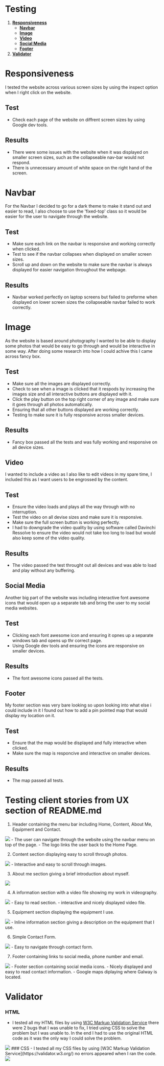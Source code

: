 # Testing
1. [**Responsiveness**](#responsiveness)
   - [**Navbar**](#navbar)
   - [**Image**](#image)
   - [**Video**](#video)
   - [**Social Media**](#social-media)
   - [**Footer**](#footer)
2. [**Validator**](#validator)



# Responsiveness
I tested the website across various screen sizes by using the inspect option when I right click on the website. 
## Test 
- Check each page of the website on diffrent screen sizes by using Google dev tools.
## Results
- There were some issues with the website when it was displayed on smaller screen sizes, such as the collapseable nav-bar would not respond.
- There is unnecessary amount of white space on the right hand of the screen.

# Navbar
For the Navbar I decided to go for a dark theme to make it stand out and easier to read, I also choose to use the 'fixed-top' class so it would be easier for the user to navigate through the website.
## Test 
- Make sure each link on the navbar is responsive and working correctly when clicked.
- Test to see if the navbar collapses when displayed on smaller screen sizes.
- Scroll up and down on the website to make sure the navbar is always displayed for easier navigation throughout the webpage.
## Results
- Navbar worked perfectly on laptop screens but failed to preforme when displayed on lower screen sizes the collapseable navbar failed to work correctly.

# Image
As the website is based around photography I wanted to be able to display some photos that would be easy to go through and would be interactive in some way. After doing some research into how I could achive this I came across fancy box.
## Test 
- Make sure all the images are displayed correctly.
- Check to see when a image is clicked that it respods by increasing the images size and all interactive buttons are displayed with it.
- Click the play button on the top right corner of any image and make sure it goes through all photos automatically.
- Ensuring that all other buttons displayed are working correctly.
- Testing to make sure it is fully responsive across smaller devices.
## Results
- Fancy box passed all the tests and was fully working and responsive on all device sizes.

## Video
I wanted to include a video as I also like to edit videos in my spare time, I included this as I want users to be engrossed by the content.
## Test
- Ensure the video loads and plays all the way through with no interruption.
- Test the video on all devise sizes and make sure it is responsive.
- Make sure the full screen button is working perfectly.
- I had to downgrade the video quality by using software called Davinchi Ressolve to ensure the video would not take too long to load but would also keep some of the video quality.
## Results
- The video passed the test throught out all devices and was able to load and play without any buffering.

## Social Media 
Another big part of the website was including interactive font awesome icons that would open up a separate tab and bring the user to my social media websites.
## Test 
- Clicking each font awesome icon and ensuring it opnes up a separate windows tab and opens up thr correct page.
- Using Google dev tools and ensuring the icons are responsive on smaller devices.
## Results
- The font awesome icons passed all the tests.

## Footer 
My footer section was very bare looking so upon looking into what else i could include in it I found out how to add a pin pointed map that would display my location on it.
## Test
- Ensure that the map would be displayed and fully interactive when clicked.
- Make sure the map is responcive and interactive on smaller devices.
## Results
- The map passed all tests.


# Testing client stories from UX section of README.md
1. Header containing the menu bar including Home, Content, About Me, Equipment and Contact.
<img src="assets/docs&images/nav-menu.jpg">
- The user can navigate through the website using the navbar menu on top of the page.
- The logo links the user back to the Home Page.
<br>

2. Content section displaying easy to scroll through photos.
<img src="assets/docs&images/content-section.jpg">
- Interactive and easy to scroll through images.
<br>

3. About me section giving a brief introduction about myself.
<img src="assets/docs&images/aboutme.jpg">
<br>

4. A information section with a video file showing my work in videography.
<img src="assets/docs&images/video.jpg">
- Easy to read section.
- interactive and nicely displayed video file.
<br>

5. Equipment section displaying the equipment I use.
<img src="assets/docs&images/equipment.jpg">
- Inline information section giving a description on the equipment that I use.
<br>

6. Simple Contact Form.
<img src="assets/docs&images/contact.jpg">
- Easy to navigate through contact form.
<br>

7. Footer containing links to social media, phone number and email.
<img src="assets/docs&images/footer.jpg">
- Footer section containing social media icons.
- Nicely displayed and easy to read contact information.
- Google maps diplaying where Galway is located.

# Validator
### HTML
- I tested all my HTML files by using [W3C Markup Validation Service](https://validator.w3.org/) there were 2 bugs that I was unable to fix, I tried using CSS to solve the problem but I was unable to. In the end I had to use the original HTML code as it was the only way I could solve the problem.
<img src="assets/images/html.jpg">
### CSS
- I tested all my CSS files by using [W3C Markup Validation Service](https://validator.w3.org/) no errors appeared when I ran the code.
<img src="assets/images/css.jpg">



